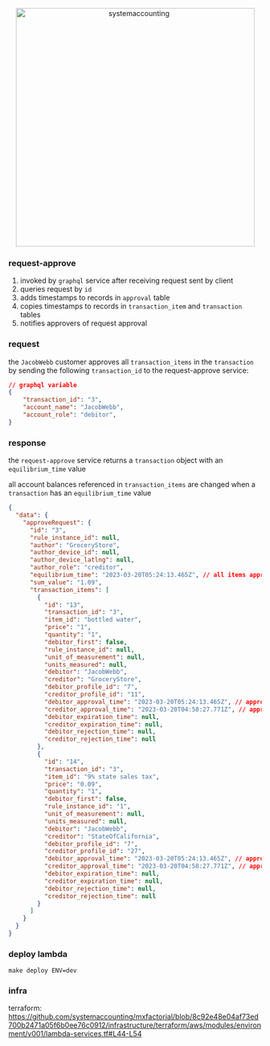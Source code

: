 <p align="center">
  <img width="475" alt="systemaccounting" src="https://user-images.githubusercontent.com/12200465/37568924-06f05d08-2a99-11e8-8891-60f373b33421.png">
</p>

### request-approve

1. invoked by `graphql` service after receiving request sent by client
1. queries request by `id`
1. adds timestamps to records in `approval` table
1. copies timestamps to records in `transaction_item` and `transaction` tables
1. notifies approvers of request approval

### request

the `JacobWebb` customer approves all `transaction_items` in the `transaction` by sending the following `transaction_id` to the request-approve service:

```json
// graphql variable
{
    "transaction_id": "3",
    "account_name": "JacobWebb",
    "account_role": "debitor",
}
```

### response

the `request-approve` service returns a `transaction` object with an `equilibrium_time` value  

all account balances referenced in `transaction_items` are changed when a `transaction` has an `equilibrium_time` value  

```json
{
  "data": {
    "approveRequest": {
      "id": "3",
      "rule_instance_id": null,
      "author": "GroceryStore",
      "author_device_id": null,
      "author_device_latlng": null,
      "author_role": "creditor",
      "equilibrium_time": "2023-03-20T05:24:13.465Z", // all items approved
      "sum_value": "1.09",
      "transaction_items": [
        {
          "id": "13",
          "transaction_id": "3",
          "item_id": "bottled water",
          "price": "1",
          "quantity": "1",
          "debitor_first": false,
          "rule_instance_id": null,
          "unit_of_measurement": null,
          "units_measured": null,
          "debitor": "JacobWebb",
          "creditor": "GroceryStore",
          "debitor_profile_id": "7",
          "creditor_profile_id": "11",
          "debitor_approval_time": "2023-03-20T05:24:13.465Z", // approved by debitor
          "creditor_approval_time": "2023-03-20T04:58:27.771Z", // approved by creditor
          "debitor_expiration_time": null,
          "creditor_expiration_time": null,
          "debitor_rejection_time": null,
          "creditor_rejection_time": null
        },
        {
          "id": "14",
          "transaction_id": "3",
          "item_id": "9% state sales tax",
          "price": "0.09",
          "quantity": "1",
          "debitor_first": false,
          "rule_instance_id": "1",
          "unit_of_measurement": null,
          "units_measured": null,
          "debitor": "JacobWebb",
          "creditor": "StateOfCalifornia",
          "debitor_profile_id": "7",
          "creditor_profile_id": "27",
          "debitor_approval_time": "2023-03-20T05:24:13.465Z", // approved by debitor
          "creditor_approval_time": "2023-03-20T04:58:27.771Z", // approved by creditor
          "debitor_expiration_time": null,
          "creditor_expiration_time": null,
          "debitor_rejection_time": null,
          "creditor_rejection_time": null
        }
      ]
    }
  }
}
```

### deploy lambda

`make deploy ENV=dev`

### infra

terraform: https://github.com/systemaccounting/mxfactorial/blob/8c92e48e04af73ed700b2471a05f6b0ee76c0912/infrastructure/terraform/aws/modules/environment/v001/lambda-services.tf#L44-L54